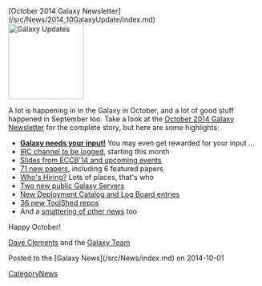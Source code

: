 <div class='newsItemHeader'>[October 2014 Galaxy Newsletter](/src/News/2014_10GalaxyUpdate/index.md)</div>

<div class='right'>
<a href='/src/GalaxyUpdates/2014_10/index.md'><img src="/src/Images/Logos/GalaxyUpdate200.png" alt="Galaxy Updates" width=150 /></a>
</div>

A lot is happening in in the Galaxy in October, and a lot of good stuff happened in September too.  Take a look at the [October 2014 Galaxy Newsletter](/src/GalaxyUpdates/2014_10/index.md) for the complete story, but here are some highlights:

* **[Galaxy needs your input!](/src/GalaxyUpdates/2014_10/index.md#galaxy-needs-your-input)**  You may even get rewarded for your input ...
* [IRC channel to be logged](/src/GalaxyUpdates/2014_10/index.md#irc-channel-policy-change), starting this month
* [Slides from ECCB'14 and upcoming events](/src/GalaxyUpdates/2014_10/index.md#events)
* [71 new papers](/src/GalaxyUpdates/2014_10/index.md#new-papers), including 6 featured papers
* [Who's Hiring?](/src/GalaxyUpdates/2014_10/index.md#whos-hiring) Lots of places, that's who
* [Two new public Galaxy Servers](/src/GalaxyUpdates/2014_10/index.md#new-public-servers)
* [New Deployment Catalog and Log Board entries](/src/GalaxyUpdates/2014_10/index.md#community-galaxy-hubs)
* [36 new ToolShed repos](/src/GalaxyUpdates/2014_10/index.md#toolshed-contribution)
* And a [smattering of other news](/src/GalaxyUpdates/2014_10/index.md#other-news) too

Happy October!

[Dave Clements](/src/DaveClements/index.md) and the [Galaxy Team](/src/GalaxyTeam/index.md)

<div class='newsItemFooter'>Posted to the [Galaxy News](/src/News/index.md) on 2014-10-01 </div>

[CategoryNews](/src/CategoryNews/index.md)
